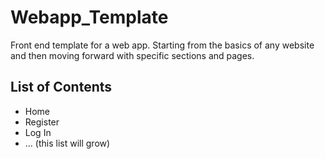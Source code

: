 # Webapp_Template
Front end template for a web app. Starting from the basics of any website and then moving forward with specific sections and pages.

## List of Contents
* Home
* Register
* Log In
* ... (this list will grow)